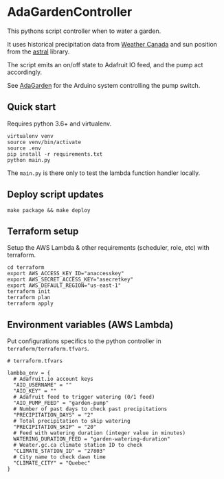 # AdaGardenController

This pythons script controller when to water a garden. 

It uses historical precipitation data from [Weather Canada](http://climate.weather.gc.ca/) 
and sun position from the [astral](https://github.com/sffjunkie/astral/) library.

The script emits an on/off state to Adafruit IO feed, and the pump act accordingly.

See [AdaGarden](https://github.com/j15e/AdaGarden) for the Arduino system controlling 
the pump switch.

## Quick start

Requires python 3.6+ and virtualenv.

    virtualenv venv
    source venv/bin/activate
    source .env
    pip install -r requirements.txt
    python main.py

The `main.py` is there only to test the lambda function handler locally.

## Deploy script updates

    make package && make deploy

## Terraform setup

Setup the AWS Lambda & other requirements (scheduler, role, etc) with terraform.

    cd terraform
    export AWS_ACCESS_KEY_ID="anaccesskey"
    export AWS_SECRET_ACCESS_KEY="asecretkey"
    export AWS_DEFAULT_REGION="us-east-1"
    terraform init
    terraform plan
    terraform apply

## Environment variables (AWS Lambda)

Put configurations specifics to the python controller in `terraform/terraform.tfvars`.

```
# terraform.tfvars

lambba_env = {
  # Adafruit.io account keys
  "AIO_USERNAME" = ""
  "AIO_KEY" = ""
  # Adafruit feed to trigger watering (0/1 feed)
  "AIO_PUMP_FEED" = "garden-pump"
  # Number of past days to check past precipitations
  "PRECIPITATION_DAYS" = "2"
  # Total precipitation to skip watering
  "PRECIPITATION_SKIP" = "20"
  # Feed with watering duration (integer value in minutes)
  WATERING_DURATION_FEED = "garden-watering-duration"
  # Weater.gc.ca climate station ID to check
  "CLIMATE_STATION_ID" = "27803"
  # City name to check dawn time
  "CLIMATE_CITY" = "Quebec"
}
```
